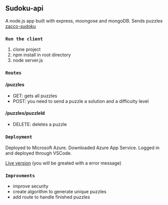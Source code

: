 ## Sudoku-api
A node.js app built with express, moongose and mongoDB. Sends puzzles [zacco-sudoku](https://github.com/ervinjusufagic/zacco-sudoku)

### `Run the client`

1. clone project
2. npm install in root directory
3. node server.js

### `Routes`
#### /puzzles
* GET: gets all puzzles
* POST: you need to send a puzzle a solution and a difficulty level

#### /puzzles/puzzleId
* DELETE: deletes a puzzle

### `Deployment`
Deployed to Microsoft Azure.
Downloaded Azure App Service.
Logged in and deployed through VSCode.

[Live version](https://z-api.azurewebsites.net/) (you will be greated with a error message)

### `Improvments`
* improve security
* create algorithm to generate unique puzzles
* add route to handle finished puzzles


